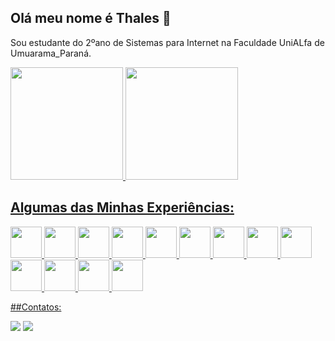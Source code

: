 ## Olá meu nome é Thales 👋

Sou estudante do 2ºano de Sistemas para Internet na Faculdade UniALfa de Umuarama_Paraná.

<div>
<a href="https://github.com/Thales0820">
<img loading="lazy" height="180em" src="https://github-readme-stats.vercel.app/api/top-langs/?username=Thales0820&layout=compact&langs_count=7&theme=dracula"/>
<img loading="lazy" height="180em" src="https://github-readme-stats.vercel.app/api?username=Thales0820&show_icons=true&theme=dracula&include_all_commits=true&count_private=true"/>
</div>

## Algumas das Minhas Experiências:


<img width="50" src="https://cdn.jsdelivr.net/gh/devicons/devicon/icons/html5/html5-original.svg" /> <img 
width="50" src="https://cdn.jsdelivr.net/gh/devicons/devicon/icons/css3/css3-original.svg" /> <img width="50" src="https://cdn.jsdelivr.net/gh/devicons/devicon/icons/javascript/javascript-original.svg" /> <img width="50" src="https://cdn.jsdelivr.net/gh/devicons/devicon/icons/php/php-original.svg" /> <img width="50" src="https://cdn.jsdelivr.net/gh/devicons/devicon/icons/mysql/mysql-original.svg" /> <img width="50" src="https://cdn.jsdelivr.net/gh/devicons/devicon/icons/git/git-original.svg" /> <img width="50" src="https://cdn.jsdelivr.net/gh/devicons/devicon/icons/github/github-original.svg" /> <img width="50" src="https://cdn.jsdelivr.net/gh/devicons/devicon/icons/vscode/vscode-original.svg" /> <img width="50" src="https://cdn.jsdelivr.net/gh/devicons/devicon/icons/apache/apache-original-wordmark.svg" /> <img width="50" src="https://cdn.jsdelivr.net/gh/devicons/devicon/icons/intellij/intellij-original.svg" /> <img width="50" src="https://cdn.jsdelivr.net/gh/devicons/devicon/icons/canva/canva-original.svg" /> <img width="50" src="https://cdn.jsdelivr.net/gh/devicons/devicon/icons/bootstrap/bootstrap-original.svg" /> <img width="50" src="https://cdn.jsdelivr.net/gh/devicons/devicon/icons/opera/opera-original.svg" />

##Contatos:

<a href="https://www.instagram.com/augusto_thales0820/" target="_blank"><img loading="lazy" src="https://img.shields.io/badge/-Instagram-%23E4405F?style=for-the-badge&logo=instagram&logoColor=white" target="_blank"></a>
<a href = "mailto:contato@thalesaugustosilvalima@gmail.com"><img loading="lazy" src="https://img.shields.io/badge/Gmail-D14836?style=for-the-badge&logo=gmail&logoColor=white" target="_blank"></a>